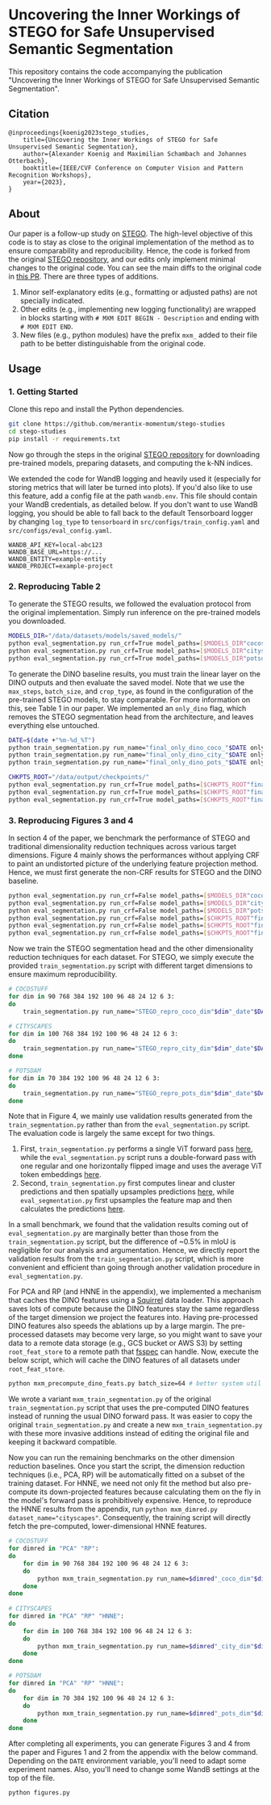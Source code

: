 # Uncovering the Inner Workings of STEGO for Safe Unsupervised Semantic Segmentation

This repository contains the code accompanying the publication "Uncovering the Inner Workings of STEGO for Safe Unsupervised Semantic Segmentation".
## Citation

```
@inproceedings{koenig2023stego_studies,
    title={Uncovering the Inner Workings of STEGO for Safe Unsupervised Semantic Segmentation},
    author={Alexander Koenig and Maximilian Schambach and Johannes Otterbach},
    booktitle={IEEE/CVF Conference on Computer Vision and Pattern Recognition Workshops},
    year={2023},
}
```

## About

Our paper is a follow-up study on [STEGO](https://arxiv.org/abs/2203.08414). The high-level objective of this code is to stay as close to the original implementation of the method as to ensure comparability and reproducibility. Hence, the code is forked from the original [STEGO repository](https://github.com/mhamilton723/STEGO), and our edits only implement minimal changes to the original code. You can see the main diffs to the original code in [this PR](https://github.com/merantix-momentum/stego-studies/pull/1). There are three types of additions.
1. Minor self-explanatory edits (e.g., formatting or adjusted paths) are not specially indicated.
2. Other edits (e.g., implementing new logging functionality) are wrapped in blocks starting with `# MXM EDIT BEGIN - Description` and ending with `# MXM EDIT END`.
3. New files (e.g., python modules) have the prefix `mxm_` added to their file path to be better distinguishable from the original code.

## Usage

### 1. Getting Started

Clone this repo and install the Python dependencies.

```bash
git clone https://github.com/merantix-momentum/stego-studies
cd stego-studies
pip install -r requirements.txt
```

Now go through the steps in the original [STEGO repository](https://github.com/mhamilton723/STEGO) for downloading pre-trained models, preparing datasets, and computing the k-NN indices.

We extended the code for WandB logging and heavily used it (especially for storing metrics that will later be turned into plots). If you'd also like to use this feature, add a config file at the path `wandb.env`. This file should contain your WandB credentials, as detailed below. If you don't want to use WandB logging, you should be able to fall back to the default Tensorboard logger by changing `log_type` to `tensorboard` in `src/configs/train_config.yaml` and `src/configs/eval_config.yaml`.
```
WANDB_API_KEY=local-abc123
WANDB_BASE_URL=https://...
WANDB_ENTITY=example-entity
WANDB_PROJECT=example-project
```
### 2. Reproducing Table 2

To generate the STEGO results, we followed the evaluation protocol from the original implementation. Simply run inference on the pre-trained models you downloaded.
```bash
MODELS_DIR="/data/datasets/models/saved_models/"
python eval_segmentation.py run_crf=True model_paths=[$MODELS_DIR"cocostuff27_vit_base_5.ckpt"] run_name="jan12_repro_coco_crf"
python eval_segmentation.py run_crf=True model_paths=[$MODELS_DIR"cityscapes_vit_base_1.ckpt"] run_name="jan12_repro_city_crf"
python eval_segmentation.py run_crf=True model_paths=[$MODELS_DIR"potsdam_test.ckpt"] run_name="jan12_repro_pots_crf"
```

To generate the DINO baseline results, you must train the linear layer on the DINO outputs and then evaluate the saved model. Note that we use the `max_steps`, `batch_size`, and `crop_type`, as found in the configuration of the pre-trained STEGO models, to stay comparable. For more information on this, see Table 1 in our paper. We implemented an `only_dino` flag, which removes the STEGO segmentation head from the architecture, and leaves everything else untouched.

```bash
DATE=$(date +"%m-%d_%T")
python train_segmentation.py run_name="final_only_dino_coco_"$DATE only_dino=True correspondence_weight=0 dataset_name="cocostuff27" model_type="vit_base" max_steps=7000 batch_size=32 crop_type="five"
python train_segmentation.py run_name="final_only_dino_city_"$DATE only_dino=True correspondence_weight=0 dataset_name="cityscapes" model_type="vit_base" max_steps=7000 batch_size=32 crop_type="five"
python train_segmentation.py run_name="final_only_dino_pots_"$DATE only_dino=True correspondence_weight=0 dataset_name="potsdam" model_type="vit_small" max_steps=5000 batch_size=16 crop_type=null

CHKPTS_ROOT="/data/output/checkpoints/"
python eval_segmentation.py run_crf=True model_paths=[$CHKPTS_ROOT"final_only_dino_coco_01-23_14:55:24/epoch0-step6399.ckpt"] run_name="jan24_dino_coco_crf"
python eval_segmentation.py run_crf=True model_paths=[$CHKPTS_ROOT"final_only_dino_city_01-23_14:55:24/epoch2-step1199.ckpt"] run_name="jan24_dino_city_crf"
python eval_segmentation.py run_crf=True model_paths=[$CHKPTS_ROOT"final_only_dino_pots_01-24_15:37:40/1809-cluster_miou46.57.ckpt"] run_name="jan24_dino_pots_crf"
```
### 3. Reproducing Figures 3 and 4

In section 4 of the paper, we benchmark the performance of STEGO and traditional dimensionality reduction techniques across various target dimensions. Figure 4 mainly shows the performances without applying CRF to paint an undistorted picture of the underlying feature projection method. Hence, we must first generate the non-CRF results for STEGO and the DINO baseline.

```bash
python eval_segmentation.py run_crf=False model_paths=[$MODELS_DIR"cocostuff27_vit_base_5.ckpt"] run_name="jan12_repro_coco"
python eval_segmentation.py run_crf=False model_paths=[$MODELS_DIR"cityscapes_vit_base_1.ckpt"] run_name="jan12_repro_city"
python eval_segmentation.py run_crf=False model_paths=[$MODELS_DIR"potsdam_test.ckpt"] run_name="jan12_repro_pots"
python eval_segmentation.py run_crf=False model_paths=[$CHKPTS_ROOT"final_only_dino_coco_01-23_14:55:24/epoch0-step6399.ckpt"] run_name="jan24_dino_coco"
python eval_segmentation.py run_crf=False model_paths=[$CHKPTS_ROOT"final_only_dino_city_01-23_14:55:24/epoch2-step1199.ckpt"] run_name="jan24_dino_city"
python eval_segmentation.py run_crf=False model_paths=[$CHKPTS_ROOT"final_only_dino_pots_01-24_15:37:40/1809-cluster_miou46.57.ckpt"] run_name="jan24_dino_pots"
```

Now we train the STEGO segmentation head and the other dimensionality reduction techniques for each dataset. For STEGO, we simply execute the provided `train_segmentation.py` script with different target dimensions to ensure maximum reproducibility.

```bash
# COCOSTUFF
for dim in 90 768 384 192 100 96 48 24 12 6 3:
do
    train_segmentation.py run_name="STEGO_repro_coco_dim"$dim"_date"$DATE only_dino=False dimred_type=null pointwise=True dim=$dim correspondence_weight=1.0 dataset_name="cocostuff27" model_type="vit_base" max_steps=7000 batch_size=32 crop_type=five neg_inter_weight=0.1538476246415498 pos_inter_weight=1 pos_intra_weight=0.1 neg_inter_shift=1 pos_inter_shift=0.2 pos_intra_shift=0.12

# CITYSCAPES
for dim in 100 768 384 192 100 96 48 24 12 6 3:
do
    train_segmentation.py run_name="STEGO_repro_city_dim"$dim"_date"$DATE only_dino=False dimred_type=null pointwise=False dim=$dim correspondence_weight=1.0 dataset_name="cityscapes" model_type="vit_base" max_steps=7000 batch_size=32 crop_type="five" neg_inter_weight=0.9058762625226623 pos_inter_weight=0.577453483136995 pos_intra_weight=1 neg_inter_shift=0.31361241889448443 pos_inter_shift=0.1754346515479633 pos_intra_shift=0.45828472207
done

# POTSDAM
for dim in 70 384 192 100 96 48 24 12 6 3:
do
    train_segmentation.py run_name="STEGO_repro_pots_dim"$dim"_date"$DATE only_dino=False dimred_type=null pointwise=True dim=$dim correspondence_weight=1.0 dataset_name="potsdam" model_type="vit_small" max_steps=5000 batch_size=16 crop_type=null neg_inter_weight=0.63 pos_inter_weight=0.25 pos_intra_weight=0.67 neg_inter_shift=0.76 pos_inter_shift=0.02 pos_intra_shift=0.08
done
```

Note that in Figure 4, we mainly use validation results generated from the `train_segmentation.py` rather than from the `eval_segmentation.py` script. The evaluation code is largely the same except for two things. 
1. First, `train_segmentation.py` performs a single ViT forward pass [here](https://github.com/mhamilton723/STEGO/blob/eb4d6b521740bd4265681b353547f2ffca65d673/src/train_segmentation.py#L260), while the `eval_segmentation.py` script runs a double-forward pass with one regular and one horizontally flipped image and uses the average ViT token embeddings [here](https://github.com/mhamilton723/STEGO/blob/e20df22cf17c41ac78e3c8c75a3118ea87ff0a4c/src/eval_segmentation.py#L125).
2. Second, `train_segmentation.py` first computes linear and cluster predictions and then spatially upsamples predictions [here](https://github.com/mhamilton723/STEGO/blob/eb4d6b521740bd4265681b353547f2ffca65d673/src/train_segmentation.py#L215), while `eval_segmentation.py` first upsamples the feature map and then calculates the predictions [here](https://github.com/mhamilton723/STEGO/blob/eb4d6b521740bd4265681b353547f2ffca65d673/src/eval_segmentation.py#L128). 

In a small benchmark, we found that the validation results coming out of `eval_segmentation.py` are marginally better than those from the `train_segmentation.py` script, but the difference of ~0.5% in mIoU is negligible for our analysis and argumentation. Hence, we directly report the validation results from the `train_segmentation.py` script, which is more convenient and efficient than going through another validation procedure in `eval_segmentation.py`.

For PCA and RP (and HNNE in the appendix), we implemented a mechanism that caches the DINO features using a [Squirrel](https://github.com/merantix-momentum/squirrel-core) data loader. This approach saves lots of compute because the DINO features stay the same regardless of the target dimension we project the features into. Having pre-processed DINO features also speeds the ablations up by a large margin. The pre-processed datasets may become very large, so you might want to save your data to a remote data storage (e.g., GCS bucket or AWS S3) by setting `root_feat_store` to a remote path that [fsspec](https://filesystem-spec.readthedocs.io/en/latest/) can handle. Now, execute the below script, which will cache the DINO features of all datasets under `root_feat_store`.

```bash
python mxm_precompute_dino_feats.py batch_size=64 # better system util with higher batch size
```

We wrote a variant `mxm_train_segmentation.py` of the original `train_segmentation.py` script that uses the pre-computed DINO features instead of running the usual DINO forward pass. It was easier to copy the original `train_segmentation.py` and create a new `mxm_train_segmentation.py` with these more invasive additions instead of editing the original file and keeping it backward compatible. 

Now you can run the remaining benchmarks on the other dimension reduction baselines. Once you start the script, the dimension reduction techniques (i.e., PCA, RP) will be automatically fitted on a subset of the training dataset. For HNNE, we need not only fit the method but also pre-compute its down-projected features because calculating them on the fly in the model's forward pass is prohibitively expensive. Hence, to reproduce the HNNE results from the appendix, run `python mxm_dimred.py dataset_name="cityscapes"`. Consequently, the training script will directly fetch the pre-computed, lower-dimensional HNNE features.

```bash
# COCOSTUFF
for dimred in "PCA" "RP":
do
    for dim in 90 768 384 192 100 96 48 24 12 6 3:
    do
        python mxm_train_segmentation.py run_name=$dimred"_coco_dim"$dim"_date"$DATE only_dino=True dimred_type=$dimred dim=$dim correspondence_weight=0.0 dataset_name="cocostuff27" model_type="vit_base" max_steps=7000 batch_size=32 crop_type="five"
    done
done
    
# CITYSCAPES
for dimred in "PCA" "RP" "HNNE":
do
    for dim in 100 768 384 192 100 96 48 24 12 6 3:
    do
        python mxm_train_segmentation.py run_name=$dimred"_city_dim"$dim"_date"$DATE only_dino=True dimred_type=$dimred dim=$dim correspondence_weight=0.0 dataset_name="cityscapes" model_type="vit_base" max_steps=7000 batch_size=32 crop_type="five" 
    done
done

# POTSDAM
for dimred in "PCA" "RP" "HNNE":
do
    for dim in 70 384 192 100 96 48 24 12 6 3:
    do
        python mxm_train_segmentation.py run_name=$dimred"_pots_dim"$dim"_date"$DATE only_dino=True dimred_type=$dimred dim=$dim correspondence_weight=0.0 dataset_name="potsdam" model_type="vit_small" max_steps=5000 batch_size=16 crop_type=null
    done
done
```

After completing all experiments, you can generate Figures 3 and 4 from the paper and Figures 1 and 2 from the appendix with the below command. Depending on the `DATE` environment variable, you'll need to adapt some experiment names. Also, you'll need to change some WandB settings at the top of the file.

```bash
python figures.py
```